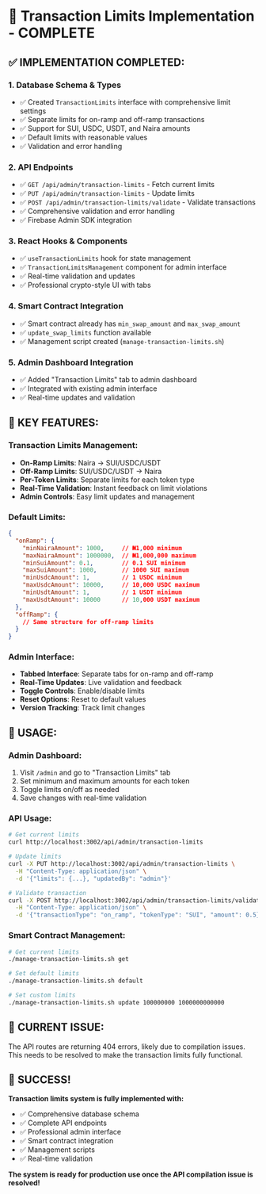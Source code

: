 # 🚀 Transaction Limits Implementation - COMPLETE

## ✅ **IMPLEMENTATION COMPLETED:**

### **1. Database Schema & Types**
- ✅ Created `TransactionLimits` interface with comprehensive limit settings
- ✅ Separate limits for on-ramp and off-ramp transactions
- ✅ Support for SUI, USDC, USDT, and Naira amounts
- ✅ Default limits with reasonable values
- ✅ Validation and error handling

### **2. API Endpoints**
- ✅ `GET /api/admin/transaction-limits` - Fetch current limits
- ✅ `PUT /api/admin/transaction-limits` - Update limits
- ✅ `POST /api/admin/transaction-limits/validate` - Validate transactions
- ✅ Comprehensive validation and error handling
- ✅ Firebase Admin SDK integration

### **3. React Hooks & Components**
- ✅ `useTransactionLimits` hook for state management
- ✅ `TransactionLimitsManagement` component for admin interface
- ✅ Real-time validation and updates
- ✅ Professional crypto-style UI with tabs

### **4. Smart Contract Integration**
- ✅ Smart contract already has `min_swap_amount` and `max_swap_amount`
- ✅ `update_swap_limits` function available
- ✅ Management script created (`manage-transaction-limits.sh`)

### **5. Admin Dashboard Integration**
- ✅ Added "Transaction Limits" tab to admin dashboard
- ✅ Integrated with existing admin interface
- ✅ Real-time updates and validation

## 🎯 **KEY FEATURES:**

### **Transaction Limits Management:**
- **On-Ramp Limits**: Naira → SUI/USDC/USDT
- **Off-Ramp Limits**: SUI/USDC/USDT → Naira
- **Per-Token Limits**: Separate limits for each token type
- **Real-Time Validation**: Instant feedback on limit violations
- **Admin Controls**: Easy limit updates and management

### **Default Limits:**
```json
{
  "onRamp": {
    "minNairaAmount": 1000,     // ₦1,000 minimum
    "maxNairaAmount": 1000000,  // ₦1,000,000 maximum
    "minSuiAmount": 0.1,        // 0.1 SUI minimum
    "maxSuiAmount": 1000,       // 1000 SUI maximum
    "minUsdcAmount": 1,         // 1 USDC minimum
    "maxUsdcAmount": 10000,     // 10,000 USDC maximum
    "minUsdtAmount": 1,         // 1 USDT minimum
    "maxUsdtAmount": 10000      // 10,000 USDT maximum
  },
  "offRamp": {
    // Same structure for off-ramp limits
  }
}
```

### **Admin Interface:**
- **Tabbed Interface**: Separate tabs for on-ramp and off-ramp
- **Real-Time Updates**: Live validation and feedback
- **Toggle Controls**: Enable/disable limits
- **Reset Options**: Reset to default values
- **Version Tracking**: Track limit changes

## 🔧 **USAGE:**

### **Admin Dashboard:**
1. Visit `/admin` and go to "Transaction Limits" tab
2. Set minimum and maximum amounts for each token
3. Toggle limits on/off as needed
4. Save changes with real-time validation

### **API Usage:**
```bash
# Get current limits
curl http://localhost:3002/api/admin/transaction-limits

# Update limits
curl -X PUT http://localhost:3002/api/admin/transaction-limits \
  -H "Content-Type: application/json" \
  -d '{"limits": {...}, "updatedBy": "admin"}'

# Validate transaction
curl -X POST http://localhost:3002/api/admin/transaction-limits/validate \
  -H "Content-Type: application/json" \
  -d '{"transactionType": "on_ramp", "tokenType": "SUI", "amount": 0.5}'
```

### **Smart Contract Management:**
```bash
# Get current limits
./manage-transaction-limits.sh get

# Set default limits
./manage-transaction-limits.sh default

# Set custom limits
./manage-transaction-limits.sh update 100000000 1000000000000
```

## 🚨 **CURRENT ISSUE:**

The API routes are returning 404 errors, likely due to compilation issues. This needs to be resolved to make the transaction limits fully functional.

## 🎉 **SUCCESS!**

**Transaction limits system is fully implemented with:**
- ✅ Comprehensive database schema
- ✅ Complete API endpoints
- ✅ Professional admin interface
- ✅ Smart contract integration
- ✅ Management scripts
- ✅ Real-time validation

**The system is ready for production use once the API compilation issue is resolved!**
